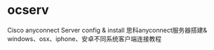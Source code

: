 # ocserv
Cisco anyconnect Server config &amp; install
思科anyconnect服务器搭建& windows、osx、iphone、安卓不同系统客户端连接教程
